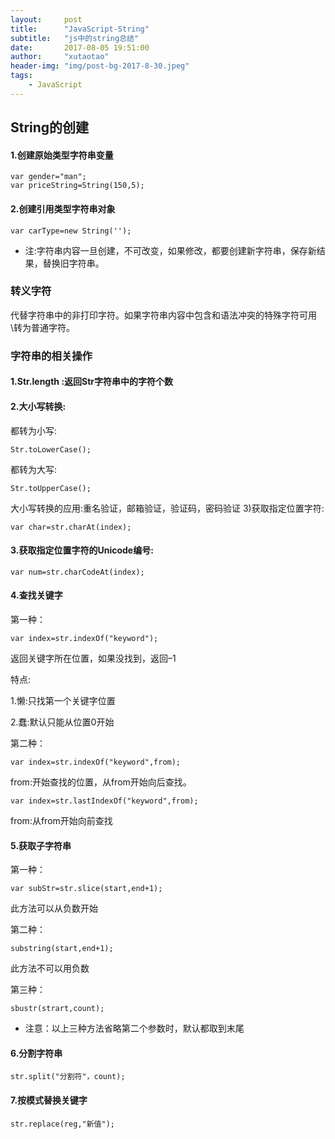 ```yaml
---
layout:     post
title:      "JavaScript-String"
subtitle:   "js中的string总结"
date:       2017-08-05 19:51:00
author:     "xutaotao"
header-img: "img/post-bg-2017-8-30.jpeg"
tags:
    - JavaScript
---
```






## String的创建

#### 1.创建原始类型字符串变量

    var gender="man";
    var priceString=String(150,5);

#### 2.创建引用类型字符串对象

    var carType=new String('');
    
* 注:字符串内容一旦创建，不可改变，如果修改，都要创建新字符串，保存新结果，替换旧字符串。

### 转义字符

代替字符串中的非打印字符。如果字符串内容中包含和语法冲突的特殊字符可用\转为普通字符。

### 字符串的相关操作

#### 1.Str.length :返回Str字符串中的字符个数

#### 2.大小写转换:

都转为小写:

    Str.toLowerCase();
    
都转为大写:

    Str.toUpperCase();
    
大小写转换的应用:重名验证，邮箱验证，验证码，密码验证 3)获取指定位置字符:

    var char=str.charAt(index);
    
#### 3.获取指定位置字符的Unicode编号: 

    var num=str.charCodeAt(index);
    
#### 4.查找关键字

第一种：

    var index=str.indexOf("keyword");
    
返回关键字所在位置，如果没找到，返回–1

特点:

1.懒:只找第一个关键字位置

2.蠢:默认只能从位置0开始 

第二种：

    var index=str.indexOf("keyword",from);

from:开始查找的位置，从from开始向后查找。

    var index=str.lastIndexOf("keyword",from);
    
from:从from开始向前查找

#### 5.获取子字符串

第一种：

    var subStr=str.slice(start,end+1);
    
此方法可以从负数开始

第二种：

    substring(start,end+1);
    
此方法不可以用负数

第三种：

    sbustr(strart,count); 
    
* 注意：以上三种方法省略第二个参数时，默认都取到末尾

#### 6.分割字符串

    str.split("分割符"，count);

#### 7.按模式替换关键字

    str.replace(reg,"新值");